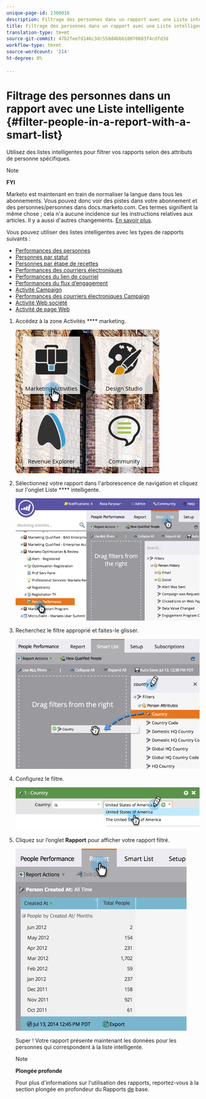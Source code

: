 ```yaml
---
unique-page-id: 2360016
description: Filtrage des personnes dans un rapport avec une Liste intelligente - Documentation du marketing - Documentation du produit
title: Filtrage des personnes dans un rapport avec une Liste intelligente
translation-type: tm+mt
source-git-commit: 47b2fee7d146c3dc558d4bbb10070683f4cdfd3d
workflow-type: tm+mt
source-wordcount: '214'
ht-degree: 0%

---
```



# Filtrage des personnes dans un rapport avec une Liste intelligente {#filter-people-in-a-report-with-a-smart-list}

Utilisez des listes intelligentes pour filtrer vos rapports selon des attributs de personne spécifiques.

>[!NOTE]
>
>**FYI**
>
>Marketo est maintenant en train de normaliser la langue dans tous les abonnements. Vous pouvez donc voir des pistes dans votre abonnement et des personnes/personnes dans docs.marketo.com. Ces termes signifient la même chose ; cela n&#39;a aucune incidence sur les instructions relatives aux articles. Il y a aussi d&#39;autres changements. [En savoir plus](http://docs.marketo.com/display/DOCS/Updates+to+Marketo+Terminology).

Vous pouvez utiliser des listes intelligentes avec les types de rapports suivants :

* [Performances des personnes](../../../../product-docs/reporting/basic-reporting/report-types/people-performance-report.md)
* [Personnes par statut](../../../../product-docs/reporting/basic-reporting/report-types/people-by-status-report.md)
* [Personnes par étape de recettes](http://docs.marketo.com/display/DOCS/People+by+Revenue+Stage+Report)
* [Performances des courriers électroniques](../../../../product-docs/email-marketing/email-programs/email-program-data/email-performance-report.md)
* [Performances du lien de courriel](../../../../product-docs/email-marketing/email-programs/email-program-data/email-link-performance-report.md)
* [Performances du flux d’engagement](../../../../product-docs/email-marketing/drip-nurturing/reports-and-notifications/engagement-stream-performance-report.md)
* [Activité Campaign](../../../../product-docs/reporting/basic-reporting/report-types/campaign-activity-report.md)
* [Performances des courriers électroniques Campaign](../../../../product-docs/reporting/basic-reporting/report-types/campaign-email-performance-report.md)
* [Activité Web société](../../../../product-docs/reporting/basic-reporting/report-types/company-web-activity-report.md)
* [Activité de page Web](../../../../product-docs/reporting/basic-reporting/report-types/web-page-activity-report.md)

1. Accédez à la zone Activités **** marketing.

   ![](assets/image2017-3-27-11-3a31-3a2.png)

1. Sélectionnez votre rapport dans l&#39;arborescence de navigation et cliquez sur l&#39;onglet Liste **** intelligente.

   ![](assets/image2017-3-27-14-3a12-3a53.png)

1. Recherchez le filtre approprié et faites-le glisser.

   ![](assets/image2017-3-27-14-3a13-3a46.png)

1. Configurez le filtre.

   ![](assets/image2014-9-16-12-3a35-3a50.png)

1. Cliquez sur l’onglet **Rapport** pour afficher votre rapport filtré.

   ![](assets/image2017-3-27-14-3a14-3a16.png)

   Super ! Votre rapport présente maintenant les données pour les personnes qui correspondent à la liste intelligente.

   >[!NOTE]
   >
   >**Plongée profonde**
   >
   >
   >Pour plus d&#39;informations sur l&#39;utilisation des rapports, reportez-vous à la section plongée en profondeur du Rapports [de](http://docs.marketo.com/display/docs/basic+reporting) base.

